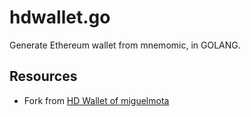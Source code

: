 # hdwallet.go

Generate Ethereum wallet from mnemomic, in GOLANG.

## Resources

- Fork from [HD Wallet of miguelmota](https://gist.github.com/miguelmota/ee0fd9756e1651f38f4cd38c6e99b8bf)
